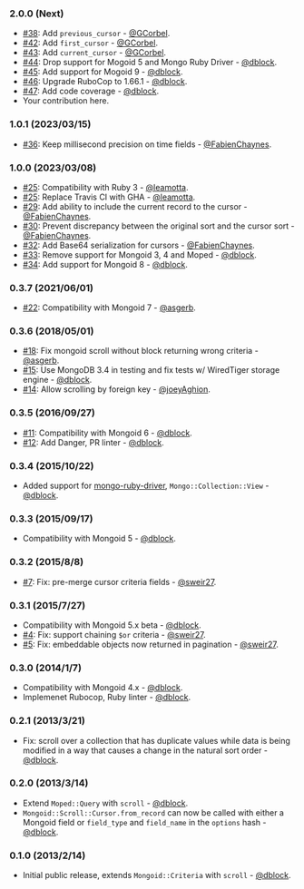 ### 2.0.0 (Next)

* [#38](https://github.com/mongoid/mongoid-scroll/pull/38): Add `previous_cursor` - [@GCorbel](https://github.com/GCorbel).
* [#42](https://github.com/mongoid/mongoid-scroll/pull/42): Add `first_cursor` - [@GCorbel](https://github.com/GCorbel).
* [#43](https://github.com/mongoid/mongoid-scroll/pull/43): Add `current_cursor` - [@GCorbel](https://github.com/GCorbel).
* [#44](https://github.com/mongoid/mongoid-scroll/pull/44): Drop support for Mogoid 5 and Mongo Ruby Driver - [@dblock](https://github.com/dblock).
* [#45](https://github.com/mongoid/mongoid-scroll/pull/45): Add support for Mogoid 9 - [@dblock](https://github.com/dblock).
* [#46](https://github.com/mongoid/mongoid-scroll/pull/46): Upgrade RuboCop to 1.66.1 - [@dblock](https://github.com/dblock).
* [#47](https://github.com/mongoid/mongoid-scroll/pull/47): Add code coverage - [@dblock](https://github.com/dblock).
* Your contribution here.

### 1.0.1 (2023/03/15)

* [#36](https://github.com/mongoid/mongoid-scroll/pull/36): Keep millisecond precision on time fields - [@FabienChaynes](https://github.com/FabienChaynes).

### 1.0.0 (2023/03/08)

* [#25](https://github.com/mongoid/mongoid-scroll/pull/25): Compatibility with Ruby 3 - [@leamotta](https://github.com/leamotta).
* [#25](https://github.com/mongoid/mongoid-scroll/pull/25): Replace Travis CI with GHA - [@leamotta](https://github.com/leamotta).
* [#29](https://github.com/mongoid/mongoid-scroll/pull/29): Add ability to include the current record to the cursor - [@FabienChaynes](https://github.com/FabienChaynes).
* [#30](https://github.com/mongoid/mongoid-scroll/pull/30): Prevent discrepancy between the original sort and the cursor sort - [@FabienChaynes](https://github.com/FabienChaynes).
* [#32](https://github.com/mongoid/mongoid-scroll/pull/32): Add Base64 serialization for cursors - [@FabienChaynes](https://github.com/FabienChaynes).
* [#33](https://github.com/mongoid/mongoid-scroll/pull/33): Remove support for Mongoid 3, 4 and Moped - [@dblock](https://github.com/dblock).
* [#34](https://github.com/mongoid/mongoid-scroll/pull/34): Add support for Mongoid 8 - [@dblock](https://github.com/dblock).

### 0.3.7 (2021/06/01)

* [#22](https://github.com/mongoid/mongoid-scroll/pull/22): Compatibility with Mongoid 7 - [@asgerb](https://github.com/asgerb).

### 0.3.6 (2018/05/01)

* [#18](https://github.com/mongoid/mongoid-scroll/pull/18): Fix mongoid scroll without block returning wrong criteria - [@asgerb](https://github.com/asgerb).
* [#15](https://github.com/mongoid/mongoid-scroll/pull/15): Use MongoDB 3.4 in testing and fix tests w/ WiredTiger storage engine - [@dblock](https://github.com/dblock).
* [#14](https://github.com/mongoid/mongoid-scroll/pull/14): Allow scrolling by foreign key - [@joeyAghion](https://github.com/joeyAghion).

### 0.3.5 (2016/09/27)

* [#11](https://github.com/mongoid/mongoid-scroll/pull/11): Compatibility with Mongoid 6 - [@dblock](https://github.com/dblock).
* [#12](https://github.com/mongoid/mongoid-scroll/pull/12): Add Danger, PR linter - [@dblock](https://github.com/dblock).

### 0.3.4 (2015/10/22)

* Added support for [mongo-ruby-driver](https://github.com/mongodb/mongo-ruby-driver), `Mongo::Collection::View` - [@dblock](https://github.com/dblock).

### 0.3.3 (2015/09/17)

* Compatibility with Mongoid 5 - [@dblock](https://github.com/dblock).

### 0.3.2 (2015/8/8)

* [#7](https://github.com/mongoid/mongoid-scroll/pull/7): Fix: pre-merge cursor criteria fields - [@sweir27](https://github.com/sweir27).

### 0.3.1 (2015/7/27)

* Compatibility with Mongoid 5.x beta - [@dblock](https://github.com/dblock).
* [#4](https://github.com/mongoid/mongoid-scroll/pull/4): Fix: support chaining `$or` criteria - [@sweir27](https://github.com/sweir27).
* [#5](https://github.com/mongoid/mongoid-scroll/pull/5): Fix: embeddable objects now returned in pagination - [@sweir27](https://github.com/sweir27).

### 0.3.0 (2014/1/7)

* Compatibility with Mongoid 4.x - [@dblock](https://github.com/dblock).
* Implemenet Rubocop, Ruby linter - [@dblock](https://github.com/dblock).

### 0.2.1 (2013/3/21)

* Fix: scroll over a collection that has duplicate values while data is being modified in a way that causes a change in the natural sort order - [@dblock](https://github.com/dblock).

### 0.2.0 (2013/3/14)

* Extend `Moped::Query` with `scroll` - [@dblock](https://github.com/dblock).
* `Mongoid::Scroll::Cursor.from_record` can now be called with either a Mongoid field or `field_type` and `field_name` in the `options` hash - [@dblock](https://github.com/dblock).

### 0.1.0 (2013/2/14)

* Initial public release, extends `Mongoid::Criteria` with `scroll` - [@dblock](https://github.com/dblock).
